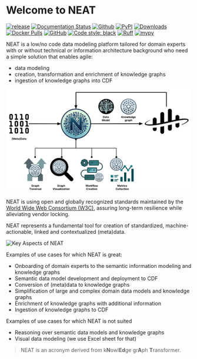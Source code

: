 # Welcome to NEAT
[![release](https://img.shields.io/github/actions/workflow/status/cognitedata/neat/release_pypi.yaml?style=for-the-badge)](https://github.com/cognitedata/neat/actions/workflows/release_pypi.yaml)
[![Documentation Status](https://readthedocs.com/projects/cognite-neat/badge/?version=latest&style=for-the-badge)](https://cognite-neat.readthedocs-hosted.com/en/latest/?badge=latest)
[![Github](https://shields.io/badge/github-cognite/neat-green?logo=github&style=for-the-badge)](https://github.com/cognitedata/neat)
[![PyPI](https://img.shields.io/pypi/v/cognite-neat?style=for-the-badge)](https://pypi.org/project/cognite-neat/)
[![Downloads](https://img.shields.io/pypi/dm/cognite-neat?style=for-the-badge)](https://pypistats.org/packages/cognite-neat)
[![Docker Pulls](https://img.shields.io/docker/pulls/cognite/neat?style=for-the-badge)](https://hub.docker.com/r/cognite/neat)
[![GitHub](https://img.shields.io/github/license/cognitedata/neat?style=for-the-badge)](https://github.com/cognitedata/neat/blob/master/LICENSE)
[![Code style: black](https://img.shields.io/badge/code%20style-black-000000.svg?style=for-the-badge)](https://github.com/ambv/black)
[![Ruff](https://img.shields.io/endpoint?url=https://raw.githubusercontent.com/astral-sh/ruff/main/assets/badge/v2.json&style=for-the-badge)](https://github.com/astral-sh/ruff)
[![mypy](https://img.shields.io/badge/mypy-checked-000000.svg?style=for-the-badge&color=blue)](http://mypy-lang.org)


NEAT is a low/no code data modeling platform tailored for domain experts with or without technical or information architecture background who need a simple solution that enables agile:

- data modeling
- creation, transformation and enrichment of knowledge graphs
- ingestion of knowledge graphs into CDF

![Key Aspects of NEAT](./figs/neat-high-level.png)


NEAT is using open and globally recognized standards maintained by the [World Wide Web Consortium (W3C)](https://www.w3.org/RDF/), assuring long-term resilience while alleviating vendor locking.

NEAT represents a fundamental tool for creation of standardized, machine-actionable, linked and contextualized (meta)data.

![Key Aspects of NEAT](./figs/key-aspects-of-neat.png)

Examples of use cases for which NEAT is great:

* Onboarding of domain experts to the semantic information modeling and knowledge graphs
* Semantic data model development and deployment to CDF
* Conversion of (meta)data to knowledge graphs
* Simplification of large and complex domain data models and knowledge graphs
* Enrichment of knowledge graphs with additional information
* Ingestion of knowledge graphs to CDF


Examples of use cases for which NEAT is not suited

* Reasoning over semantic data models and knowledge graphs
* Visual data modeling (we use Excel sheet for that)


> NEAT is an acronym derived from k**N**owl**Ed**ge gr**A**ph **T**ransformer.
